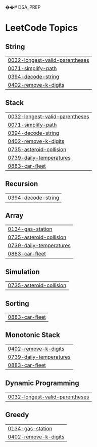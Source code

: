 ��#   D S A _ P R E P  
 
<!---LeetCode Topics Start-->
# LeetCode Topics
## String
|  |
| ------- |
| [0032-longest-valid-parentheses](https://github.com/harshraj6582/DSA_PREP/tree/master/0032-longest-valid-parentheses) |
| [0071-simplify-path](https://github.com/harshraj6582/DSA_PREP/tree/master/0071-simplify-path) |
| [0394-decode-string](https://github.com/harshraj6582/DSA_PREP/tree/master/0394-decode-string) |
| [0402-remove-k-digits](https://github.com/harshraj6582/DSA_PREP/tree/master/0402-remove-k-digits) |
## Stack
|  |
| ------- |
| [0032-longest-valid-parentheses](https://github.com/harshraj6582/DSA_PREP/tree/master/0032-longest-valid-parentheses) |
| [0071-simplify-path](https://github.com/harshraj6582/DSA_PREP/tree/master/0071-simplify-path) |
| [0394-decode-string](https://github.com/harshraj6582/DSA_PREP/tree/master/0394-decode-string) |
| [0402-remove-k-digits](https://github.com/harshraj6582/DSA_PREP/tree/master/0402-remove-k-digits) |
| [0735-asteroid-collision](https://github.com/harshraj6582/DSA_PREP/tree/master/0735-asteroid-collision) |
| [0739-daily-temperatures](https://github.com/harshraj6582/DSA_PREP/tree/master/0739-daily-temperatures) |
| [0883-car-fleet](https://github.com/harshraj6582/DSA_PREP/tree/master/0883-car-fleet) |
## Recursion
|  |
| ------- |
| [0394-decode-string](https://github.com/harshraj6582/DSA_PREP/tree/master/0394-decode-string) |
## Array
|  |
| ------- |
| [0134-gas-station](https://github.com/harshraj6582/DSA_PREP/tree/master/0134-gas-station) |
| [0735-asteroid-collision](https://github.com/harshraj6582/DSA_PREP/tree/master/0735-asteroid-collision) |
| [0739-daily-temperatures](https://github.com/harshraj6582/DSA_PREP/tree/master/0739-daily-temperatures) |
| [0883-car-fleet](https://github.com/harshraj6582/DSA_PREP/tree/master/0883-car-fleet) |
## Simulation
|  |
| ------- |
| [0735-asteroid-collision](https://github.com/harshraj6582/DSA_PREP/tree/master/0735-asteroid-collision) |
## Sorting
|  |
| ------- |
| [0883-car-fleet](https://github.com/harshraj6582/DSA_PREP/tree/master/0883-car-fleet) |
## Monotonic Stack
|  |
| ------- |
| [0402-remove-k-digits](https://github.com/harshraj6582/DSA_PREP/tree/master/0402-remove-k-digits) |
| [0739-daily-temperatures](https://github.com/harshraj6582/DSA_PREP/tree/master/0739-daily-temperatures) |
| [0883-car-fleet](https://github.com/harshraj6582/DSA_PREP/tree/master/0883-car-fleet) |
## Dynamic Programming
|  |
| ------- |
| [0032-longest-valid-parentheses](https://github.com/harshraj6582/DSA_PREP/tree/master/0032-longest-valid-parentheses) |
## Greedy
|  |
| ------- |
| [0134-gas-station](https://github.com/harshraj6582/DSA_PREP/tree/master/0134-gas-station) |
| [0402-remove-k-digits](https://github.com/harshraj6582/DSA_PREP/tree/master/0402-remove-k-digits) |
<!---LeetCode Topics End-->